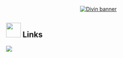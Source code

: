 <p align="center">
  <a href="https://hashnode.com/@Divinouille"><img src="https://cdn.discordapp.com/attachments/1077240911693619243/1082727051548700762/c8d7a23f646420be1f9988d5f96cfb57.jpg" alt="Divin banner"></a>
</p>


## <img height="40" src="https://raw.githubusercontent.com/innng/innng/master/assets/kyubey.gif"/> Links
[![](https://img.shields.io/badge/-twitter-1C9CEA?style=flat-square)](https://twitter.com/Divin_ent)
